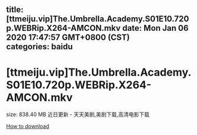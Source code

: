 
title: [ttmeiju.vip]The.Umbrella.Academy.S01E10.720p.WEBRip.X264-AMCON.mkv
date: Mon Jan 06 2020 17:47:57 GMT+0800 (CST)    
categories: baidu
---

# [ttmeiju.vip]The.Umbrella.Academy.S01E10.720p.WEBRip.X264-AMCON.mkv
size: 838.40 MB
 近日更新 - 天天美剧,美剧下载,高清电影下载
 

[How to download](https://bpcam.bemobtrk.com/go/2ceec3aa-1ca2-46d6-b9ff-aaa5c184517c?jno=5186)